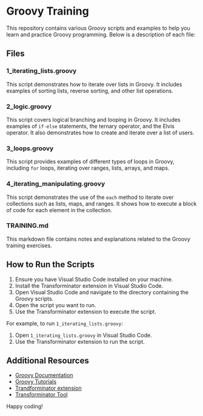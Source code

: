 # Groovy Training

This repository contains various Groovy scripts and examples to help you learn and practice Groovy programming. Below is a description of each file:

## Files

### 1_iterating_lists.groovy
This script demonstrates how to iterate over lists in Groovy. It includes examples of sorting lists, reverse sorting, and other list operations.

### 2_logic.groovy
This script covers logical branching and looping in Groovy. It includes examples of `if-else` statements, the ternary operator, and the Elvis operator. It also demonstrates how to create and iterate over a list of users.

### 3_loops.groovy
This script provides examples of different types of loops in Groovy, including `for` loops, iterating over ranges, lists, arrays, and maps.

### 4_iterating_manipulating.groovy
This script demonstrates the use of the `each` method to iterate over collections such as lists, maps, and ranges. It shows how to execute a block of code for each element in the collection.

### TRAINING.md
This markdown file contains notes and explanations related to the Groovy training exercises.

## How to Run the Scripts

1. Ensure you have Visual Studio Code installed on your machine.
2. Install the Transforminator extension in Visual Studio Code.
3. Open Visual Studio Code and navigate to the directory containing the Groovy scripts.
4. Open the script you want to run.
5. Use the Transforminator extension to execute the script.

For example, to run `1_iterating_lists.groovy`:
1. Open `1_iterating_lists.groovy` in Visual Studio Code.
2. Use the Transforminator extension to run the script.

## Additional Resources

- [Groovy Documentation](http://groovy-lang.org/documentation.html)
- [Groovy Tutorials](http://groovy-lang.org/learn.html)
- [Trandforminator extension](https://marketplace.visualstudio.com/items?itemName=Qris.transforminator)
- [Transforminator Tool](https://github.com/mvturnho/Transforminator-Release)

Happy coding!